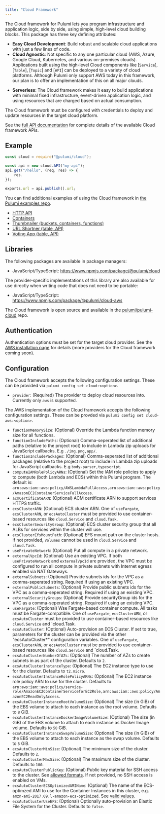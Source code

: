 ```yaml
---
title: "Cloud Framework"
---
```


The Cloud framework for Pulumi lets you program infrastructure and application logic, side by side, using simple, high-level cloud building blocks.  This package has three key defining attributes:

- **Easy Cloud Development**: Build robust and scalable cloud applications with just a few lines of code.
- **Cloud Agnostic**: Not specific to any one particular cloud (AWS, Azure, Google Cloud, Kubernetes, and various on-premises clouds). Applications built using the high-level Cloud components like [`Service`], [`Table`], [`Topic`] and [`API`] can be deployed to a variety of cloud platforms. Although Pulumi only support AWS today in this framework, our plan is to offer an implementation of this on all major clouds.
* **Serverless**: The Cloud framework makes it easy to build applications with minimal fixed infrastructure, event-driven application logic, and using resources that are charged based on actual consumption.

The Cloud framework must be configured with credentials to deploy and update resources in the target cloud platform.

See the [full API documentation](./pkg/nodejs/@pulumi/cloud/index.html) for complete details of the available Cloud framework APIs.

## Example

```javascript
const cloud = require("@pulumi/cloud");

const api = new cloud.API("my-api");
api.get("/hello", (req, res) => {
    res.
});

exports.url = api.publish().url;
```

You can find additional examples of using the Cloud framework in [the Pulumi examples repo](https://github.com/pulumi/examples).
* [HTTP API](https://github.com/pulumi/examples/tree/master/cloud-js-api)
* [Containers](https://github.com/pulumi/examples/tree/master/cloud-js-containers)
* [Thumbnailer (buckets, containers, functions)](https://github.com/pulumi/examples/tree/master/cloud-js-thumbnailer)
* [URL Shortner (table, API)](https://github.com/pulumi/examples/tree/master/cloud-ts-url-shortener)
* [Voting App (table, API)](https://github.com/pulumi/examples/tree/master/cloud-ts-voting-app)

## Libraries

The following packages are available in package managers:
* JavaScript/TypeScript: https://www.npmjs.com/package/@pulumi/cloud

The provider-specific implementations of this library are also available for use directly when writing code that does not need to be portable:
* JavaScript/TypeScript: https://www.npmjs.com/package/@pulumi/cloud-aws

The Cloud framework is open source and available in the [pulumi/pulumi-cloud](https://github.com/pulumi/pulumi-cloud) repo. 

## Authentication

Authentication options must be set for the target cloud provider. See the [AWS installation page](/install/aws.html) for details (more providers for the Cloud framework coming soon).

## Configuration

The Cloud framework accepts the following configuration settings.  These can be provided via `pulumi config set cloud:<option>`.

* `provider`: (Required) The provider to deploy cloud resources into. Currently only `aws` is supported.

The AWS implementation of the Cloud framework accepts the following configuration settings.  These can be provded via `pulumi config set cloud-aws:<option>`.

* `functionMemorySize`: (Optional) Override the Lambda function memory size for all functions.
* `functionIncludePaths`: (Optional) Comma-seperated list of additional paths (relative to the project root) to include in Lambda zip uploads for JavaScript callbacks.  E.g `./img.png,app/`.
* `functionIncludePackages`: (Optional) Comma-seperated list of additional packages (relative to the project root) to include in Lambda zip uploads for JavaScript callbacks.  E.g `body-parser,typescript`.
* `computeIAMRolePolicyARNs`: (Optional) Set the IAM role policies to apply to compute (both Lambda and ECS) within this Pulumi program. The default is: `arn:aws:iam::aws:policy/AWSLambdaFullAccess,arn:aws:iam::aws:policy/AmazonEC2ContainerServiceFullAccess`.
* `acmCertificateARN`: (Optional) ACM certificate ARN to support services HTTPS traffic.
* `ecsClusterARN`: (Optional) ECS cluster ARN. One of `useFargate`, `ecsClusterARN`, or `ecsAutoCluster` must be provided to use container-based resources like `cloud.Service` and `cloud.Task`.
* `ecsClusterSecurityGroup`: (Optional) ECS cluster security group that all ALBs for services within the cluster will use.
* `ecsClusterEfsMountPath`: (Optional) EFS mount path on the cluster hosts.  If not provided, `Volumes` cannot be used in `cloud.Service` and `cloud.Task`.
* `usePrivateNetwork`: (Optional) Put all compute in a private network.
* `externalVpcId`: (Optional) Use an existing VPC.  If both `usePrivateNetwork` and `externalVpcId` are provided, the VPC must be configured to run all compute in private subnets with Internet egress enabled via NAT Gateways. 
* `externalSubnets`: (Optional) Provide subnets ids for the VPC as a comma-seperated string.  Required if using an existing VPC.
* `externalPublicSubnets`: (Optional) Provide public subnets ids for the VPC as a comma-seperated string.  Required if using an existing VPC.
* `externalSecurityGroups`: (Optional) Provide securityGroup ids for the VPC as a comma-seperated string.  Required if using an existing VPC.
* `useFargate`: (Optional) Wse Fargate-based container compute. All tasks must be Fargate-compatible. One of `useFargate`, `ecsClusterARN`, or `ecsAutoCluster` must be provided to use container-based resources like `cloud.Service` and `cloud.Task.
* `ecsAutoCluster`: (Optional) Auto-provision an ECS Cluster.  If set to true, parameters for the cluster can be provided via the other "ecsAutoCluster*" configuration variables. One of `useFargate`, `ecsClusterARN`, or `ecsAutoCluster` must be provided to use container-based resources like `cloud.Service` and `cloud.Task.
* `ecsAutoClusterNumberOfAZs`: (Optional) The number of AZs to create subnets in as part of the cluster.  Defaults to `2`.
* `ecsAutoClusterInstanceType`: (Optional) The EC2 instance type to use for the cluster.  Defaults to `t2.micro`.
* `ecsAutoClusterInstanceRolePolicyARNs`: (Optional) The EC2 instance role policy ARN to use for the cluster.  Defaults to `arn:aws:iam::aws:policy/service-role/AmazonEC2ContainerServiceforEC2Role,arn:aws:iam::aws:policy/AmazonEC2ReadOnlyAccess`.
* `ecsAutoClusterInstanceRootVolumeSize`: (Optional) The size (in GiB) of the EBS volume to attach to each instance as the root volume.  Defaults to `8` GiB.
* `ecsAutoClusterInstanceDockerImageVolumeSize`: (Optional) The size (in GiB) of the EBS volume to attach to each instance as Docker Image volume.  Defaults to `50` GiB.
* `ecsAutoClusterInstanceSwapVolumeSize`: (Optional) The size (in GiB) of the EBS volume to attach to each instance as the swap volume.  Defaults to `5` GiB.
* `ecsAutoClusterMinSize`: (Optional) The minimum size of the cluster. Defaults to `2`.
* `ecsAutoClusterMaxSize`: (Optional) The maximum size of the cluster. Defaults to `100`.
* `ecsAutoClusterPublicKey`: (Optional) Public key material for SSH access to the cluster. See [allowed formats](https://docs.aws.amazon.com/AWSEC2/latest/UserGuide/ec2-key-pairs.html). If not provided, no SSH access is enabled on VMs.
* `ecsAutoClusterECSOptimizedAMIName`: (Optional) The name of the ECS-optimzed AMI to use for the Container Instances in this cluster, e.g. `amzn-ami-2017.09.l-amazon-ecs-optimized`. See [valid values](http://docs.aws.amazon.com/AmazonECS/latest/developerguide/ecs-optimized_AMI.html).
* `ecsAutoClusterUseEFS`: (Optional) Optionally auto-provision an Elastic File System for the Cluster.  Defaults to `false`.

